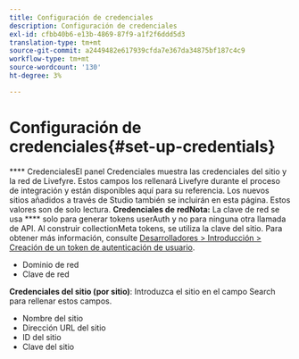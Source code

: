 ```yaml
---
title: Configuración de credenciales
description: Configuración de credenciales
exl-id: cfbb40b6-e13b-4869-87f9-a1f2f6ddd5d3
translation-type: tm+mt
source-git-commit: a2449482e617939cfda7e367da34875bf187c4c9
workflow-type: tm+mt
source-wordcount: '130'
ht-degree: 3%

---
```


# Configuración de credenciales{#set-up-credentials}

**** CredencialesEl panel Credenciales muestra las credenciales del sitio y la red de Livefyre. Estos campos los rellenará Livefyre durante el proceso de integración y están disponibles aquí para su referencia. Los nuevos sitios añadidos a través de Studio también se incluirán en esta página. Estos valores son de solo lectura.
**Credenciales de** **redNota:** La clave de red se usa  **** solo para generar tokens userAuth y no para ninguna otra llamada de API. Al construir collectionMeta tokens, se utiliza la clave del sitio. Para obtener más información, consulte [Desarrolladores > Introducción > Creación de un token de autenticación de usuario](https://answers.livefyre.com/developers/getting-started/tokens/auth/).

* Dominio de red
* Clave de red

**Credenciales del sitio (por sitio)**: Introduzca el sitio en el campo Search para rellenar estos campos.

* Nombre del sitio
* Dirección URL del sitio
* ID del sitio
* Clave del sitio
